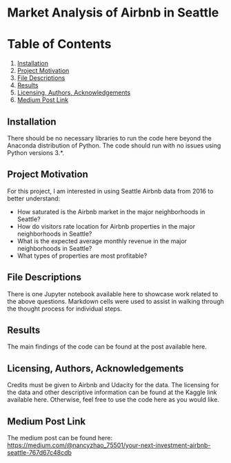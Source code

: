 # Market Analysis of Airbnb in Seattle

# Table of Contents
1. [Installation](#installation)
1. [Project Motivation](#motivation)
1. [File Descriptions](#files)
1. [Results](#results)
1. [Licensing, Authors, Acknowledgements](#Licensing)
1. [Medium Post Link](#Medium)
## Installation
There should be no necessary libraries to run the code here beyond the Anaconda distribution of Python. The code should run with no issues using Python versions 3.*.
## Project Motivation
For this project, I am interested in using Seattle Airbnb data from 2016 to better understand:
*	How saturated is the Airbnb market in the major neighborhoods in Seattle?
* How do visitors rate location for Airbnb properties in the major neighborhoods in Seattle?
* What is the expected average monthly revenue in the major neighborhoods in Seattle?
* What types of properties are most profitable?
## File Descriptions
There is one Jupyter notebook available here to showcase work related to the above questions. Markdown cells were used to assist in walking through the thought process for individual steps.
## Results
The main findings of the code can be found at the post available here.
## Licensing, Authors, Acknowledgements
Credits must be given to Airbnb and Udacity for the data. The licensing for the data and other descriptive information can be found at the Kaggle link available here.  Otherwise, feel free to use the code here as you would like. 
## Medium Post Link
The medium post can be found here: https://medium.com/@nancyzhao_75501/your-next-investment-airbnb-seattle-767d67c48cdb
